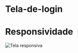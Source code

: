 # Tela-de-login


# Responsividade

![Tela responsiva](https://github.com/gabrielalmeida-santos/Tela-de-login/blob/main/Responsividade.gif)
